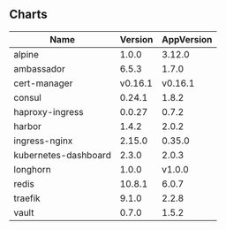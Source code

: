 ## Charts
Name | Version | AppVersion
-----|---------|-----------
alpine | 1.0.0 | 3.12.0
ambassador | 6.5.3 | 1.7.0
cert-manager | v0.16.1 | v0.16.1
consul | 0.24.1 | 1.8.2
haproxy-ingress | 0.0.27 | 0.7.2
harbor | 1.4.2 | 2.0.2
ingress-nginx | 2.15.0 | 0.35.0
kubernetes-dashboard | 2.3.0 | 2.0.3
longhorn | 1.0.0 | v1.0.0
redis | 10.8.1 | 6.0.7
traefik | 9.1.0 | 2.2.8
vault | 0.7.0 | 1.5.2
